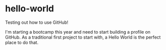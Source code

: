 # hello-world

Testing out how to use GitHub!

I'm starting a bootcamp this year and need to start building a profile on GitHub. As a traditional first project to start with, a Hello World is the perfect place to do that.
